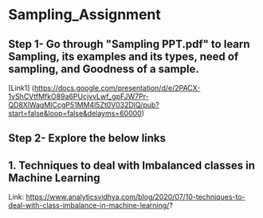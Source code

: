 # Sampling_Assignment
## **Step 1- Go through "Sampling PPT.pdf" to learn Sampling, its examples and its types, need of sampling, and Goodness of a sample.**
[Link1] (https://docs.google.com/presentation/d/e/2PACX-1vShCVtfMfkO89a6PUcjyvLwf_gpFJW7Pr-QD8XlWaqMICcgP51MM4l5Zt0V032DlQ/pub?start=false&loop=false&delayms=60000)
## **Step 2- Explore the below links**
## **1. Techniques to deal with Imbalanced classes in Machine Learning**
Link: https://www.analyticsvidhya.com/blog/2020/07/10-techniques-to-deal-with-class-imbalance-in-machine-learning/?

